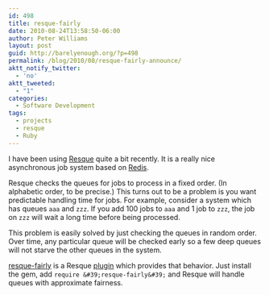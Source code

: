 ```yaml
---
id: 498
title: resque-fairly
date: 2010-08-24T13:58:50-06:00
author: Peter Williams
layout: post
guid: http://barelyenough.org/?p=498
permalink: /blog/2010/08/resque-fairly-announce/
aktt_notify_twitter:
  - 'no'
aktt_tweeted:
  - "1"
categories:
  - Software Development
tags:
  - projects
  - resque
  - Ruby
---
```

I have been using [Resque](http://github.com/defunkt/resque) quite a bit recently. It is a really nice asynchronous job system based on [Redis](http://code.google.com/p/redis/).

Resque checks the queues for jobs to process in a fixed order. (In alphabetic order, to be precise.) This turns out to be a problem is you want predictable handling time for jobs. For example, consider a system which has queues `aaa` and `zzz`. If you add 100 jobs to `aaa` and 1 job to `zzz`, the job on `zzz` will wait a long time before being processed.

This problem is easily solved by just checking the queues in random order. Over time, any particular queue will be checked early so a few deep queues will not starve the other queues in the system.

[resque-fairly](http://github.com/pezra/resque-fairly) is a Resque [plugin](http://wiki.github.com/defunkt/resque/plugins) which provides that behavior. Just install the gem, add `require &#39;resque-fairly&#39;` and Resque will handle queues with approximate fairness.